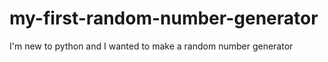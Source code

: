 # my-first-random-number-generator
I'm new to python and I wanted to make a random number generator
